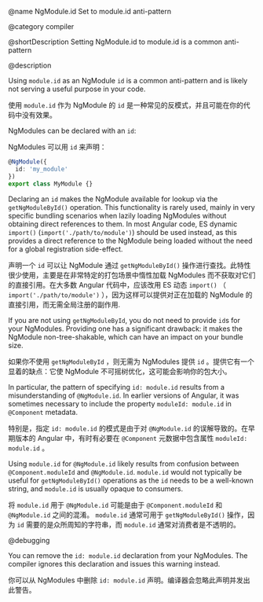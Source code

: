 @name NgModule.id Set to module.id anti-pattern

@category compiler

@shortDescription Setting NgModule.id to module.id is a common anti-pattern

@description

Using `module.id` as an NgModule `id` is a common anti-pattern and is likely not serving a useful purpose in your code.

使用 `module.id` 作为 NgModule 的 `id` 是一种常见的反模式，并且可能在你的代码中没有效果。

NgModules can be declared with an `id`:

NgModules 可以用 `id` 来声明：

```typescript
@NgModule({
  id: 'my_module'
})
export class MyModule {}
```

Declaring an `id` makes the NgModule available for lookup via the `getNgModuleById()` operation. This functionality is rarely used, mainly in very specific bundling scenarios when lazily loading NgModules without obtaining direct references to them. In most Angular code, ES dynamic `import()` (`import('./path/to/module')`) should be used instead, as this provides a direct reference to the NgModule being loaded without the need for a global registration side-effect.

声明一个 `id` 可以让 NgModule 通过 `getNgModuleById()` 操作进行查找。此特性很少使用，主要是在非常特定的打包场景中惰性加载 NgModules 而不获取对它们的直接引用。在大多数 Angular 代码中，应该改用 ES 动态 `import()` （ `import('./path/to/module')` ），因为这样可以提供对正在加载的 NgModule 的直接引用，而无需全局注册的副作用.

If you are not using `getNgModuleById`, you do not need to provide `id`s for your NgModules. Providing one has a significant drawback: it makes the NgModule non-tree-shakable, which can have an impact on your bundle size.

如果你不使用 `getNgModuleById` ，则无需为 NgModules 提供 `id` 。提供它有一个显着的缺点：它使 NgModule 不可摇树优化，这可能会影响你的包大小。

In particular, the pattern of specifying `id: module.id` results from a misunderstanding of `@NgModule.id`. In earlier versions of Angular, it was sometimes necessary to include the property `moduleId: module.id` in `@Component` metadata.

特别是，指定 `id: module.id` 的模式是由于对 `@NgModule.id` 的误解导致的。在早期版本的 Angular 中，有时有必要在 `@Component` 元数据中包含属性 `moduleId: module.id` 。

Using `module.id` for `@NgModule.id` likely results from confusion between `@Component.moduleId` and `@NgModule.id`. `module.id` would not typically be useful for `getNgModuleById()` operations as the `id` needs to be a well-known string, and `module.id` is usually opaque to consumers.

将 `module.id` 用于 `@NgModule.id` 可能是由于 `@Component.moduleId` 和 `@NgModule.id` 之间的混淆。 `module.id` 通常可用于 `getNgModuleById()` 操作，因为 `id` 需要的是众所周知的字符串，而 `module.id` 通常对消费者是不透明的。

@debugging

You can remove the `id: module.id` declaration from your NgModules. The compiler ignores this declaration and issues this warning instead.

你可以从 NgModules 中删除 `id: module.id` 声明。编译器会忽略此声明并发出此警告。